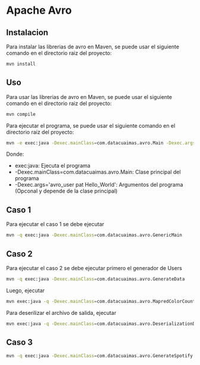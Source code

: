 # Apache Avro

## Instalacion

Para instalar las librerias de avro en Maven, se puede usar el siguiente comando en el directorio raiz del proyecto:

```bash
mvn install
```

## Uso

Para usar las librerias de avro en Maven, se puede usar el siguiente comando en el directorio raiz del proyecto:

```bash
mvn compile
```

Para ejecutar el programa, se puede usar el siguiente comando en el directorio raiz del proyecto:

```bash
mvn -e exec:java -Dexec.mainClass=com.datacuaimas.avro.Main -Dexec.args='avro_user pat Hello_World'
```

Donde:
- exec:java: Ejecuta el programa
- -Dexec.mainClass=com.datacuaimas.avro.Main: Clase principal del programa
- -Dexec.args='avro_user pat Hello_World': Argumentos del programa (Opconal y depende de la clase principal)

## Caso 1 

Para ejecutar el caso 1 se debe ejecutar

```bash
mvn -q exec:java -Dexec.mainClass=com.datacuaimas.avro.GenericMain
```

## Caso 2 

Para ejecutar el caso 2 se debe ejecutar primero el generador de Users

```bash
mvn -q exec:java -Dexec.mainClass=com.datacuaimas.avro.GenerateData
```

Luego, ejecutar

```bash
mvn exec:java -q -Dexec.mainClass=com.datacuaimas.avro.MapredColorCount -Dexec.args="input output"
```

Para deserilizar el archivo de salida, ejecutar

```bash
mvn exec:java -q -Dexec.mainClass=com.datacuaimas.avro.DeserializationData -Dexec.args="output"
```
## Caso 3 

```bash
mvn -q exec:java -Dexec.mainClass=com.datacuaimas.avro.GenerateSpotify
```